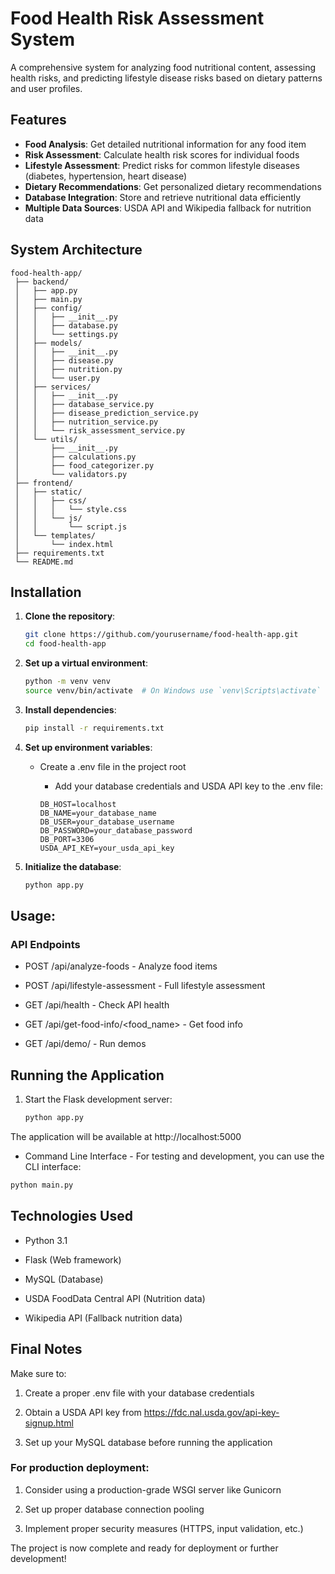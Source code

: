 # Food Health Risk Assessment System

A comprehensive system for analyzing food nutritional content, assessing health risks, and predicting lifestyle disease risks based on dietary patterns and user profiles.

## Features

- **Food Analysis**: Get detailed nutritional information for any food item
- **Risk Assessment**: Calculate health risk scores for individual foods
- **Lifestyle Assessment**: Predict risks for common lifestyle diseases (diabetes, hypertension, heart disease)
- **Dietary Recommendations**: Get personalized dietary recommendations
- **Database Integration**: Store and retrieve nutritional data efficiently
- **Multiple Data Sources**: USDA API and Wikipedia fallback for nutrition data

## System Architecture
   ```
   food-health-app/
    ├── backend/
    │   ├── app.py
    │   ├── main.py
    │   ├── config/
    │   │   ├── __init__.py
    │   │   ├── database.py
    │   │   └── settings.py
    │   ├── models/
    │   │   ├── __init__.py
    │   │   ├── disease.py
    │   │   ├── nutrition.py
    │   │   └── user.py
    │   ├── services/
    │   │   ├── __init__.py
    │   │   ├── database_service.py
    │   │   ├── disease_prediction_service.py
    │   │   ├── nutrition_service.py
    │   │   └── risk_assessment_service.py
    │   └── utils/
    │       ├── __init__.py
    │       ├── calculations.py
    │       ├── food_categorizer.py
    │       └── validators.py
    ├── frontend/
    │   ├── static/
    │   │   ├── css/
    │   │   │   └── style.css
    │   │   └── js/
    │   │       └── script.js
    │   └── templates/
    │       └── index.html
    ├── requirements.txt
    └── README.md
   ```

## Installation

1. **Clone the repository**:
   ```bash
   git clone https://github.com/yourusername/food-health-app.git
   cd food-health-app
   ```

2. **Set up a virtual environment**:
    ```bash
    python -m venv venv
    source venv/bin/activate  # On Windows use `venv\Scripts\activate`
    ```

3. **Install dependencies**:
    ```bash
    pip install -r requirements.txt
    ```
4. **Set up environment variables**:

    - Create a .env file in the project root

        - Add your database credentials and USDA API key to the .env file:

        ```text
        DB_HOST=localhost
        DB_NAME=your_database_name
        DB_USER=your_database_username
        DB_PASSWORD=your_database_password
        DB_PORT=3306
        USDA_API_KEY=your_usda_api_key
        ```
5. **Initialize the database**:

    ```bash
    python app.py
    ```
## Usage:
### API Endpoints
- POST /api/analyze-foods - Analyze food items

- POST /api/lifestyle-assessment - Full lifestyle assessment

- GET /api/health - Check API health

- GET /api/get-food-info/<food_name> - Get food info

- GET /api/demo/<type> - Run demos

## Running the Application
1. Start the Flask development server:

    ```bash
    python app.py
    ```
The application will be available at http://localhost:5000

- Command Line Interface - For testing and development, you can use the CLI interface:

```bash
python main.py
```
## Technologies Used
- Python 3.1

- Flask (Web framework)

- MySQL (Database)

- USDA FoodData Central API (Nutrition data)

- Wikipedia API (Fallback nutrition data)



## Final Notes
Make sure to:

1. Create a proper .env file with your database credentials

2. Obtain a USDA API key from https://fdc.nal.usda.gov/api-key-signup.html

3. Set up your MySQL database before running the application

### For production deployment:

1. Consider using a production-grade WSGI server like Gunicorn

2. Set up proper database connection pooling

3. Implement proper security measures (HTTPS, input validation, etc.)

The project is now complete and ready for deployment or further development!
